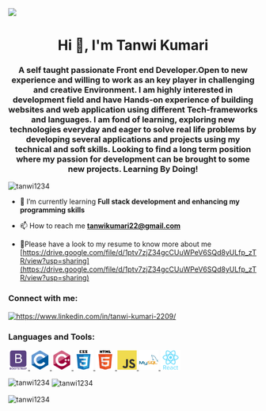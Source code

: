 <img src="kevin-borrill-acmzx_87Rh4-unsplash">
<h1 align="center">Hi 👋, I'm Tanwi Kumari</h1>
<h3 align="center">A self taught passionate Front end Developer.Open to new experience and willing to work as an key player in challenging and creative Environment. I am highly interested in development field and have Hands-on experience of building websites and web application using different Tech-frameworks and languages. I am fond of learning, exploring new technologies everyday and eager to solve real life problems by developing several applications and projects using my technical and soft skills. Looking to find a long term position where my passion for development can be brought to some new projects. Learning By Doing!</h3>

<p align="left"> <img src="https://komarev.com/ghpvc/?username=tanwi1234&label=Profile%20views&color=0e75b6&style=flat" alt="tanwi1234" /> </p>

- 🌱 I’m currently learning **Full stack development and enhancing my programming skills**

- 📫 How to reach me **tanwikumari22@gmail.com**

- 📄Please have a look to my resume to know more about me [https://drive.google.com/file/d/1ptv7zjZ34gcCUuWPeV6SQd8yULfp_zTR/view?usp=sharing](https://drive.google.com/file/d/1ptv7zjZ34gcCUuWPeV6SQd8yULfp_zTR/view?usp=sharing)

<h3 align="left">Connect with me:</h3>
<p align="left">
<a href="https://linkedin.com/in/https://www.linkedin.com/in/tanwi-kumari-2209/" target="blank"><img align="center" src="https://raw.githubusercontent.com/rahuldkjain/github-profile-readme-generator/master/src/images/icons/Social/linked-in-alt.svg" alt="https://www.linkedin.com/in/tanwi-kumari-2209/" height="30" width="40" /></a>
</p>

<h3 align="left">Languages and Tools:</h3>
<p align="left"> <a href="https://getbootstrap.com" target="_blank"> <img src="https://raw.githubusercontent.com/devicons/devicon/master/icons/bootstrap/bootstrap-plain-wordmark.svg" alt="bootstrap" width="40" height="40"/> </a> <a href="https://www.cprogramming.com/" target="_blank"> <img src="https://raw.githubusercontent.com/devicons/devicon/master/icons/c/c-original.svg" alt="c" width="40" height="40"/> </a> <a href="https://www.w3schools.com/cpp/" target="_blank"> <img src="https://raw.githubusercontent.com/devicons/devicon/master/icons/cplusplus/cplusplus-original.svg" alt="cplusplus" width="40" height="40"/> </a> <a href="https://www.w3schools.com/css/" target="_blank"> <img src="https://raw.githubusercontent.com/devicons/devicon/master/icons/css3/css3-original-wordmark.svg" alt="css3" width="40" height="40"/> </a> <a href="https://www.w3.org/html/" target="_blank"> <img src="https://raw.githubusercontent.com/devicons/devicon/master/icons/html5/html5-original-wordmark.svg" alt="html5" width="40" height="40"/> </a> <a href="https://developer.mozilla.org/en-US/docs/Web/JavaScript" target="_blank"> <img src="https://raw.githubusercontent.com/devicons/devicon/master/icons/javascript/javascript-original.svg" alt="javascript" width="40" height="40"/> </a> <a href="https://www.mysql.com/" target="_blank"> <img src="https://raw.githubusercontent.com/devicons/devicon/master/icons/mysql/mysql-original-wordmark.svg" alt="mysql" width="40" height="40"/> </a> <a href="https://reactjs.org/" target="_blank"> <img src="https://raw.githubusercontent.com/devicons/devicon/master/icons/react/react-original-wordmark.svg" alt="react" width="40" height="40"/> </a> </p>

<p><img align="left" src="https://github-readme-stats.vercel.app/api/top-langs?username=tanwi1234&show_icons=true&locale=en&layout=compact" alt="tanwi1234" /></p>

<p>&nbsp;<img align="center" src="https://github-readme-stats.vercel.app/api?username=tanwi1234&show_icons=true&locale=en" alt="tanwi1234" /></p>

<p><img align="center" src="https://github-readme-streak-stats.herokuapp.com/?user=tanwi1234&" alt="tanwi1234" /></p>
